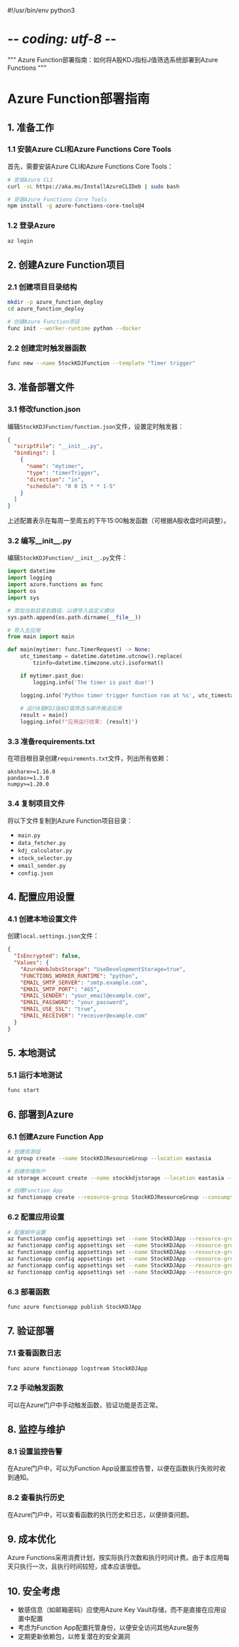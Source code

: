 #!/usr/bin/env python3
# -*- coding: utf-8 -*-

"""
Azure Function部署指南：如何将A股KDJ指标J值筛选系统部署到Azure Functions
"""

# Azure Function部署指南

## 1. 准备工作

### 1.1 安装Azure CLI和Azure Functions Core Tools

首先，需要安装Azure CLI和Azure Functions Core Tools：

```bash
# 安装Azure CLI
curl -sL https://aka.ms/InstallAzureCLIDeb | sudo bash

# 安装Azure Functions Core Tools
npm install -g azure-functions-core-tools@4
```

### 1.2 登录Azure

```bash
az login
```

## 2. 创建Azure Function项目

### 2.1 创建项目目录结构

```bash
mkdir -p azure_function_deploy
cd azure_function_deploy

# 创建Azure Function项目
func init --worker-runtime python --docker
```

### 2.2 创建定时触发器函数

```bash
func new --name StockKDJFunction --template "Timer trigger"
```

## 3. 准备部署文件

### 3.1 修改function.json

编辑`StockKDJFunction/function.json`文件，设置定时触发器：

```json
{
  "scriptFile": "__init__.py",
  "bindings": [
    {
      "name": "mytimer",
      "type": "timerTrigger",
      "direction": "in",
      "schedule": "0 0 15 * * 1-5"
    }
  ]
}
```

上述配置表示在每周一至周五的下午15:00触发函数（可根据A股收盘时间调整）。

### 3.2 编写__init__.py

编辑`StockKDJFunction/__init__.py`文件：

```python
import datetime
import logging
import azure.functions as func
import os
import sys

# 添加当前目录到路径，以便导入自定义模块
sys.path.append(os.path.dirname(__file__))

# 导入主应用
from main import main

def main(mytimer: func.TimerRequest) -> None:
    utc_timestamp = datetime.datetime.utcnow().replace(
        tzinfo=datetime.timezone.utc).isoformat()

    if mytimer.past_due:
        logging.info('The timer is past due!')

    logging.info('Python timer trigger function ran at %s', utc_timestamp)
    
    # 运行A股KDJ指标J值筛选与邮件推送应用
    result = main()
    logging.info(f"应用运行结果: {result}")
```

### 3.3 准备requirements.txt

在项目根目录创建`requirements.txt`文件，列出所有依赖：

```
akshare>=1.16.0
pandas>=1.3.0
numpy>=1.20.0
```

### 3.4 复制项目文件

将以下文件复制到Azure Function项目目录：

- `main.py`
- `data_fetcher.py`
- `kdj_calculator.py`
- `stock_selector.py`
- `email_sender.py`
- `config.json`

## 4. 配置应用设置

### 4.1 创建本地设置文件

创建`local.settings.json`文件：

```json
{
  "IsEncrypted": false,
  "Values": {
    "AzureWebJobsStorage": "UseDevelopmentStorage=true",
    "FUNCTIONS_WORKER_RUNTIME": "python",
    "EMAIL_SMTP_SERVER": "smtp.example.com",
    "EMAIL_SMTP_PORT": "465",
    "EMAIL_SENDER": "your_email@example.com",
    "EMAIL_PASSWORD": "your_password",
    "EMAIL_USE_SSL": "true",
    "EMAIL_RECEIVER": "receiver@example.com"
  }
}
```

## 5. 本地测试

### 5.1 运行本地测试

```bash
func start
```

## 6. 部署到Azure

### 6.1 创建Azure Function App

```bash
# 创建资源组
az group create --name StockKDJResourceGroup --location eastasia

# 创建存储账户
az storage account create --name stockkdjstorage --location eastasia --resource-group StockKDJResourceGroup --sku Standard_LRS

# 创建Function App
az functionapp create --resource-group StockKDJResourceGroup --consumption-plan-location eastasia --runtime python --runtime-version 3.9 --functions-version 4 --name StockKDJApp --storage-account stockkdjstorage --os-type Linux
```

### 6.2 配置应用设置

```bash
# 配置邮件设置
az functionapp config appsettings set --name StockKDJApp --resource-group StockKDJResourceGroup --settings "EMAIL_SMTP_SERVER=smtp.example.com"
az functionapp config appsettings set --name StockKDJApp --resource-group StockKDJResourceGroup --settings "EMAIL_SMTP_PORT=465"
az functionapp config appsettings set --name StockKDJApp --resource-group StockKDJResourceGroup --settings "EMAIL_SENDER=your_email@example.com"
az functionapp config appsettings set --name StockKDJApp --resource-group StockKDJResourceGroup --settings "EMAIL_PASSWORD=your_password"
az functionapp config appsettings set --name StockKDJApp --resource-group StockKDJResourceGroup --settings "EMAIL_USE_SSL=true"
az functionapp config appsettings set --name StockKDJApp --resource-group StockKDJResourceGroup --settings "EMAIL_RECEIVER=receiver@example.com"
```

### 6.3 部署函数

```bash
func azure functionapp publish StockKDJApp
```

## 7. 验证部署

### 7.1 查看函数日志

```bash
func azure functionapp logstream StockKDJApp
```

### 7.2 手动触发函数

可以在Azure门户中手动触发函数，验证功能是否正常。

## 8. 监控与维护

### 8.1 设置监控告警

在Azure门户中，可以为Function App设置监控告警，以便在函数执行失败时收到通知。

### 8.2 查看执行历史

在Azure门户中，可以查看函数的执行历史和日志，以便排查问题。

## 9. 成本优化

Azure Functions采用消费计划，按实际执行次数和执行时间计费。由于本应用每天只执行一次，且执行时间较短，成本应该很低。

## 10. 安全考虑

- 敏感信息（如邮箱密码）应使用Azure Key Vault存储，而不是直接在应用设置中配置
- 考虑为Function App配置托管身份，以便安全访问其他Azure服务
- 定期更新依赖包，以修复潜在的安全漏洞

